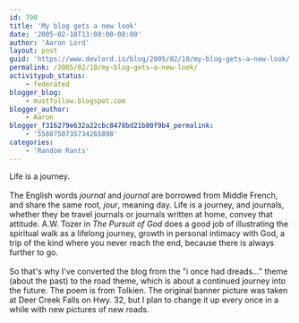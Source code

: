 ```yaml
---
id: 790
title: 'My blog gets a new look'
date: '2005-02-10T13:00:00-08:00'
author: 'Aaron Lord'
layout: post
guid: 'https://www.devlord.io/blog/2005/02/10/my-blog-gets-a-new-look/'
permalink: /2005/02/10/my-blog-gets-a-new-look/
activitypub_status:
    - federated
blogger_blog:
    - mustfollow.blogspot.com
blogger_author:
    - Aaron
blogger_f316279e632a22cbc8478bd21b80f9b4_permalink:
    - '5560750735734265898'
categories:
    - 'Random Rants'
---
```


Life is a journey.<br /><br />The English words <i>journal</i> and <i>journal</i> are borrowed from Middle French, and share the same root, <i>jour</i>, meaning day.  Life is a journey, and journals, whether they be travel journals or journals written at home, convey that attitude.  A.W. Tozer in <i>The Pursuit of God</i> does a good job of illustrating the spiritual walk as a lifelong journey, growth in personal intimacy with God, a trip of the kind where you never reach the end, because there is always further to go.<br /><br />So that's why I've converted the blog from the "i once had dreads..." theme (about the past) to the road theme, which is about a continued journey into the future.  The poem is from Tolkien.  The original banner picture was taken at Deer Creek Falls on Hwy. 32, but I plan to change it up every once in a while with new pictures of new roads.<div class="blogger-post-footer"><img width='1' height='1' src='' alt='' /></div>